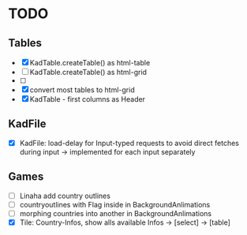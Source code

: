 # TODO

## Tables

- [x] KadTable.createTable() as html-table
- [ ] KadTable.createTable() as html-grid
- [ ]
- [x] convert most tables to html-grid
- [x] KadTable - first columns as Header

## KadFile

- [x] KadFile: load-delay for Input-typed requests to avoid direct fetches during input &rarr; implemented for each input separately

## Games

- [ ] Linaha add country outlines
- [ ] countryoutlines with Flag inside in BackgroundAnlimations
- [ ] morphing countries into another in BackgroundAnlimations
- [x] Tile: Country-Infos, show alls available Infos &rarr; [select] &rarr; [table]
